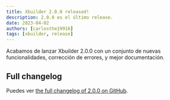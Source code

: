 ```yaml
---
title: Xbuilder 2.0.0 released!
description: 2.0.0 es el último release.
date: 2023-04-02
authors: [carlosthe19916]
tags: [xbuilder, release]
---
```


Acabamos de lanzar Xbuilder 2.0.0 con un conjunto de nuevas funcionalidades, corrección de errores, y mejor documentación.

## Full changelog

Puedes ver [the full changelog of 2.0.0 on GitHub](https://github.com/project-openubl/xbuilder/releases/tag/v2.0.0).